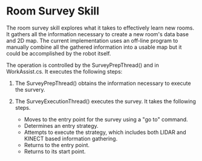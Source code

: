 ﻿# Room Survey Skill
The room survey skill explores what it takes to effectively learn new rooms. It gathers all the information necessary to create a new room's data base and 2D map.  The current implementation uses an off-line program to manually combine all the gathered information into a usable map but it could be accomplished by the robot itself.

The operation is controlled by the SurveyPrepThread() and  in WorkAssist.cs.  It executes the following steps:

1. The SurveyPrepThread() obtains the information necessary to execute the survery.
2. The SurveyExecutionThread() executes the survey.  It takes the following steps.

   - Moves to the entry point for the survey using a "go to" command.
   - Determines an entry strategy.
   - Attempts to execute the strategy, which includes both LIDAR and KINECT based information gathering.
   - Returns to the entry point.
   - Returns to its start point.
